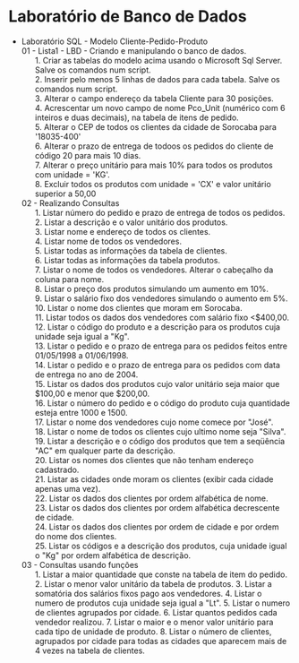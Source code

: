 # Laboratório de Banco de Dados
<ul>
  <li>
    Laboratório SQL - Modelo Cliente-Pedido-Produto</br>
    01 - Lista1 - LBD - Criando e manipulando o banco de dados.
    <ol>
      1. Criar as tabelas do modelo acima usando o Microsoft Sql Server. Salve os comandos num script.</br>
      2. Inserir pelo menos 5 linhas de dados para cada tabela. Salve os comandos num script.</br>
      3. Alterar o campo endereço da tabela Cliente para 30 posições.</br>
      4. Acrescentar um novo campo de nome Pco_Unit (numérico com 6 inteiros e duas decimais), na tabela de itens de pedido.</br>
      5. Alterar o CEP de todos os clientes da cidade de Sorocaba para '18035-400'</br>
      6. Alterar o prazo de entrega de todoos os pedidos do cliente de código 20 para mais 10 dias.</br>
      7. Alterar o preço unitário para mais 10% para todos os produtos com unidade = 'KG'.</br>
      8. Excluir todos os produtos com unidade = 'CX' e valor unitário superior a 50,00</br>
    </ol>
	02 - Realizando Consultas</br>
	<ol>
		  1. Listar número do pedido e prazo de entrega de todos os pedidos.</br>
      2. Listar a descrição e o valor unitário dos produtos.</br>
      3. Listar nome e endereço de todos os clientes.</br>
      4. Listar nome de todos os vendedores.</br>
      5. Listar todas as informações da tabela de clientes.</br>
      6. Listar todas as informações da tabela produtos.</br>
      7. Listar o nome de todos os vendedores. Alterar o cabeçalho da coluna para nome.</br>
      8. Listar o preço dos produtos simulando um aumento em 10%.</br>
      9. Listar o salário fixo dos vendedores simulando o aumento em 5%.</br>
      10. Listar o nome dos clientes que moram em Sorocaba.</br>
      11.	Listar todos os dados dos vendedores com salário fixo <$400,00.</br>
      12.	Listar o código do produto e a descrição para os produtos cuja unidade seja igual  a "Kg".</br>
      13.	Listar o pedido e o prazo de entrega para os pedidos feitos entre 01/05/1998 a 01/06/1998.</br>
      14.	Listar o pedido e o prazo de entrega para os pedidos com data de entrega no ano de 2004.</br>
      15.	Listar os dados dos produtos cujo valor unitário seja maior que $100,00 e menor que $200,00.</br>
      16.	Listar o número do pedido e o código do produto cuja quantidade esteja entre 1000 e 1500.</br>
      17.	Listar o nome dos vendedores cujo nome comece por "José".</br>
      18.	Listar o nome de todos os clientes cujo ultimo nome seja "Silva".</br>
      19.	Listar a descrição e o código dos produtos que tem a seqüência "AC" em qualquer parte da descrição.</br>
      20.	Listar os nomes dos clientes que não tenham endereço cadastrado.</br>
      21.	Listar as cidades onde moram os clientes (exibir cada cidade apenas uma vez).</br>
      22.	Listar os dados dos clientes por ordem alfabética de nome.</br>
      23.	Listar os dados dos clientes por ordem alfabética decrescente de cidade.</br>
      24.	Listar os dados dos clientes por ordem de cidade e por ordem do nome dos clientes.</br>
      25.	Listar os códigos e a descrição dos produtos, cuja unidade igual o "Kg" por ordem alfabética de descrição.</br>
	</ol>
  03 - Consultas usando funções</br>
  <ol>
      1. Listar a maior quantidade que conste na tabela de item do pedido.
      2. Listar o menor valor unitário da tabela de produtos.
      3. Listar a somatória dos salários fixos pago aos vendedores.
      4. Listar o numero de produtos cuja unidade seja igual a "Lt".
      5. Listar o numero de clientes agrupados por cidade.
      6. Listar quantos pedidos cada vendedor realizou.
      7. Listar o maior e o menor valor unitário para cada tipo de unidade de produto.
      8. Listar o número de clientes, agrupados por cidade para todas as cidades que aparecem mais de 4 vezes na tabela de clientes.
  </ol>
  </li>
</ul>

